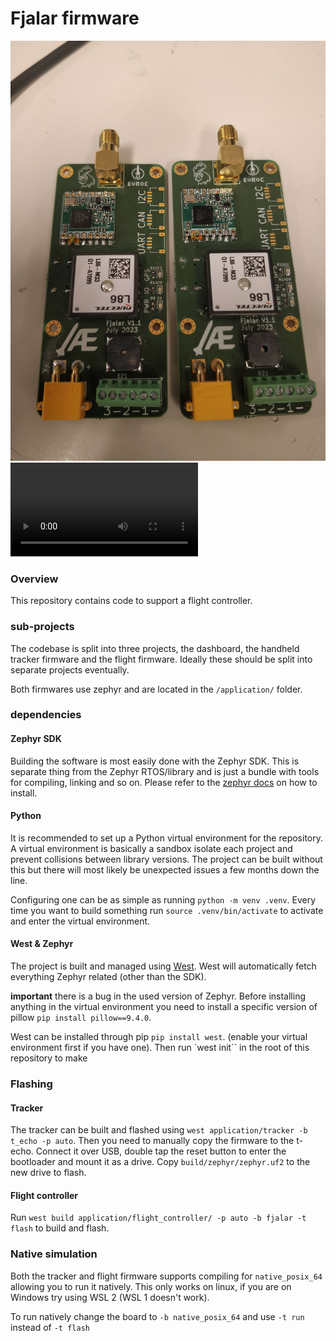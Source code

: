 # Fjalar firmware

![](docs/fjalar.jpg)
![](docs/nokia.mp4)
### Overview
This repository contains code to support a flight controller.

### sub-projects
The codebase is split into three projects, the dashboard, the handheld tracker firmware and the flight firmware. Ideally these should be split into separate projects eventually.

Both firmwares use zephyr and are located in the `/application/` folder.

### dependencies
#### Zephyr SDK
Building the software is most easily done with the Zephyr SDK. This is separate thing from the Zephyr RTOS/library and is just a bundle with tools for compiling, linking and so on. Please refer to the [zephyr docs](https://docs.zephyrproject.org/latest/develop/toolchains/zephyr_sdk.html) on how to install.

#### Python
It is recommended to set up a Python virtual environment for the repository. A virtual environment is basically a sandbox isolate each project and prevent collisions between library versions. The project can be built without this but there will most likely be unexpected issues a few months down the line.

Configuring one can be as simple as running `python -m venv .venv`. Every time you want to build something run `source .venv/bin/activate` to activate and enter the virtual environment.

#### West & Zephyr
The project is built and managed using [West](https://docs.zephyrproject.org/latest/develop/west/index.html). West will automatically fetch everything Zephyr related (other than the SDK).

**important** there is a bug in the used version of Zephyr. Before installing anything in the virtual environment you need to install a specific version of pillow `pip install pillow==9.4.0`.

West can be installed through pip `pip install west`. (enable your virtual environment first if you have one). Then run `west init`` in the root of this repository to make


### Flashing
#### Tracker
The tracker can be built and flashed using `west application/tracker -b t_echo -p auto`. Then you need to manually copy the firmware to the t-echo. Connect it over USB, double tap the reset button to enter the bootloader and mount it as a drive. Copy `build/zephyr/zephyr.uf2` to the new drive to flash.

#### Flight controller
Run `west build application/flight_controller/ -p auto -b fjalar -t flash` to build and flash.

### Native simulation
Both the tracker and flight firmware supports compiling for `native_posix_64` allowing you to run it natively. This only works on linux, if you are on Windows try using WSL 2 (WSL 1 doesn't work).

To run natively change the board to `-b native_posix_64` and use `-t run` instead of `-t flash`